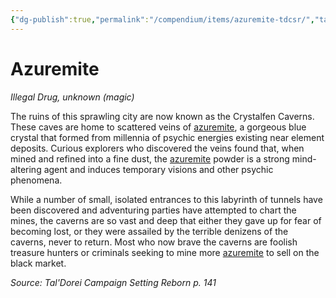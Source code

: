 ```yaml
---
{"dg-publish":true,"permalink":"/compendium/items/azuremite-tdcsr/","tags":["compendium/src/5e/tdcsr","item/","item/rarity/unknown/magic"]}
---
```


# Azuremite
*Illegal Drug, unknown (magic)*  


The ruins of this sprawling city are now known as the Crystalfen Caverns. These caves are home to scattered veins of [azuremite](compendium/items/azuremite-tdcsr.md), a gorgeous blue crystal that formed from millennia of psychic energies existing near element deposits. Curious explorers who discovered the veins found that, when mined and refined into a fine dust, the [azuremite](compendium/items/azuremite-tdcsr.md) powder is a strong mind-altering agent and induces temporary visions and other psychic phenomena.

While a number of small, isolated entrances to this labyrinth of tunnels have been discovered and adventuring parties have attempted to chart the mines, the caverns are so vast and deep that either they gave up for fear of becoming lost, or they were assailed by the terrible denizens of the caverns, never to return. Most who now brave the caverns are foolish treasure hunters or criminals seeking to mine more [azuremite](compendium/items/azuremite-tdcsr.md) to sell on the black market.

*Source: Tal'Dorei Campaign Setting Reborn p. 141*